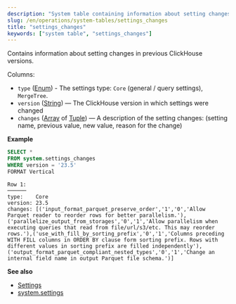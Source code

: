 ```yaml
---
description: "System table containing information about setting changes in previous ClickHouse versions."
slug: /en/operations/system-tables/settings_changes
title: "settings_changes"
keywords: ["system table", "settings_changes"]
---
```


Contains information about setting changes in previous ClickHouse versions.

Columns:

- `type` ([Enum](../../sql-reference/data-types/enum.md)) - The settings type: `Core` (general / query settings), `MergeTree`.
- `version` ([String](../../sql-reference/data-types/string.md)) — The ClickHouse version in which settings were changed
- `changes` ([Array](../../sql-reference/data-types/array.md) of [Tuple](../../sql-reference/data-types/tuple.md)) — A description of the setting changes: (setting name, previous value, new value, reason for the change)

**Example**

``` sql
SELECT *
FROM system.settings_changes
WHERE version = '23.5'
FORMAT Vertical
```

``` text
Row 1:
──────
type:    Core
version: 23.5
changes: [('input_format_parquet_preserve_order','1','0','Allow Parquet reader to reorder rows for better parallelism.'),('parallelize_output_from_storages','0','1','Allow parallelism when executing queries that read from file/url/s3/etc. This may reorder rows.'),('use_with_fill_by_sorting_prefix','0','1','Columns preceding WITH FILL columns in ORDER BY clause form sorting prefix. Rows with different values in sorting prefix are filled independently'),('output_format_parquet_compliant_nested_types','0','1','Change an internal field name in output Parquet file schema.')]
```

**See also**

- [Settings](../../operations/settings/overview#session-settings-intro)
- [system.settings](settings.md)
